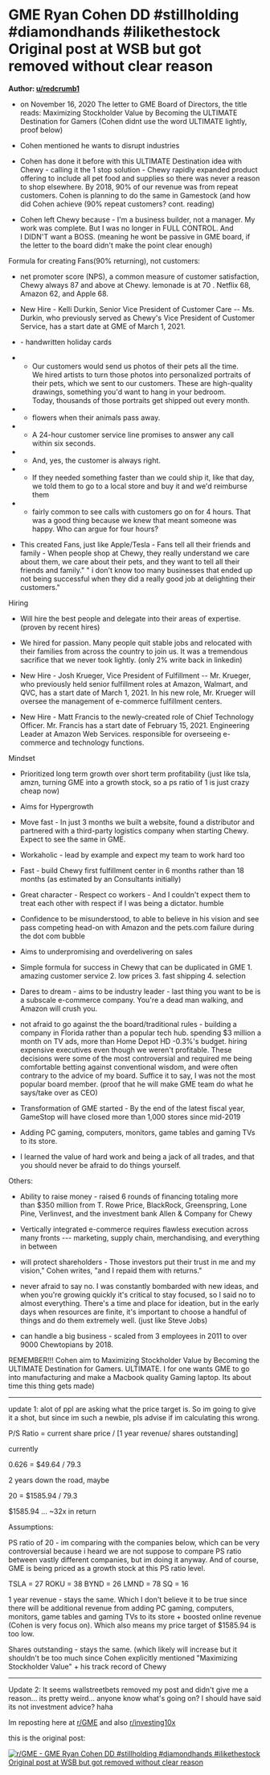 GME Ryan Cohen DD #stillholding #diamondhands #ilikethestock Original post at WSB but got removed without clear reason
======================================================================================================================

**Author: [u/redcrumb1](https://www.reddit.com/user/redcrumb1/)**

-   on November 16, 2020 The letter to GME Board of Directors, the title reads: Maximizing Stockholder Value by Becoming the ULTIMATE Destination for Gamers (Cohen didnt use the word ULTIMATE lightly, proof below)

-   Cohen mentioned he wants to disrupt industries

-   Cohen has done it before with this ULTIMATE Destination idea with Chewy - calling it the 1 stop solution - Chewy rapidly expanded product offering to include all pet food and supplies so there was never a reason to shop elsewhere. By 2018, 90% of our revenue was from repeat customers. Cohen is planning to do the same in Gamestock (and how did Cohen achieve (90% repeat customers? cont. reading)

-   Cohen left Chewy because - I'm a business builder, not a manager. My work was complete. But I was no longer in FULL CONTROL. And I DIDN'T want a BOSS. (meaning he wont be passive in GME board, if the letter to the board didn't make the point clear enough)

Formula for creating Fans(90% returning), not customers:

-   net promoter score (NPS), a common measure of customer satisfaction, Chewy always 87 and above at Chewy. lemonade is at 70 . Netflix 68, Amazon 62, and Apple 68.

-   New Hire - Kelli Durkin, Senior Vice President of Customer Care -- Ms. Durkin, who previously served as Chewy's Vice President of Customer Service, has a start date at GME of March 1, 2021.

-   - handwritten holiday cards

-   - Our customers would send us photos of their pets all the time. We hired artists to turn those photos into personalized portraits of their pets, which we sent to our customers. These are high-quality drawings, something you'd want to hang in your bedroom. Today, thousands of those portraits get shipped out every month.

-   - flowers when their animals pass away.

-   - A 24-hour customer service line promises to answer any call within six seconds.

-   - And, yes, the customer is always right.

-   - If they needed something faster than we could ship it, like that day, we told them to go to a local store and buy it and we'd reimburse them

-   - fairly common to see calls with customers go on for 4 hours. That was a good thing because we knew that meant someone was happy. Who can argue for four hours?

-   This created Fans, just like Apple/Tesla - Fans tell all their friends and family - When people shop at Chewy, they really understand we care about them, we care about their pets, and they want to tell all their friends and family." " i don't know too many businesses that ended up not being successful when they did a really good job at delighting their customers."

Hiring

-   Will hire the best people and delegate into their areas of expertise. (proven by recent hires)

-   We hired for passion. Many people quit stable jobs and relocated with their families from across the country to join us. It was a tremendous sacrifice that we never took lightly. (only 2% write back in linkedin)

-   New Hire - Josh Krueger, Vice President of Fulfillment -- Mr. Krueger, who previously held senior fulfillment roles at Amazon, Walmart, and QVC, has a start date of March 1, 2021. In his new role, Mr. Krueger will oversee the management of e-commerce fulfillment centers.

-   New Hire - Matt Francis to the newly-created role of Chief Technology Officer. Mr. Francis has a start date of February 15, 2021. Engineering Leader at Amazon Web Services. responsible for overseeing e-commerce and technology functions.

Mindset

-   Prioritized long term growth over short term profitability (just like tsla, amzn, turning GME into a growth stock, so a ps ratio of 1 is just crazy cheap now)

-   Aims for Hypergrowth

-   Move fast - In just 3 months we built a website, found a distributor and partnered with a third-party logistics company when starting Chewy. Expect to see the same in GME.

-   Workaholic - lead by example and expect my team to work hard too

-   Fast - build Chewy first fulfillment center in 6 months rather than 18 months (as estimated by an Consultants initially)

-   Great character - Respect co workers - And I couldn't expect them to treat each other with respect if I was being a dictator. humble

-   Confidence to be misunderstood, to able to believe in his vision and see pass competing head-on with Amazon and the pets.com failure during the dot com bubble

-   Aims to underpromising and overdelivering on sales

-   Simple formula for success in Chewy that can be duplicated in GME 1. amazing customer service 2. low prices 3. fast shipping 4. selection

-   Dares to dream - aims to be industry leader - last thing you want to be is a subscale e-commerce company. You're a dead man walking, and Amazon will crush you.

-   not afraid to go against the the board/traditional rules - building a company in Florida rather than a popular tech hub. spending $3 million a month on TV ads, more than Home Depot HD -0.3%'s budget. hiring expensive executives even though we weren't profitable. These decisions were some of the most controversial and required me being comfortable betting against conventional wisdom, and were often contrary to the advice of my board. Suffice it to say, I was not the most popular board member. (proof that he will make GME team do what he says/take over as CEO)

-   Transformation of GME started - By the end of the latest fiscal year, GameStop will have closed more than 1,000 stores since mid-2019

-   Adding PC gaming, computers, monitors, game tables and gaming TVs to its store.

-   I learned the value of hard work and being a jack of all trades, and that you should never be afraid to do things yourself.

Others:

-   Ability to raise money - raised 6 rounds of financing totaling more than $350 million from T. Rowe Price, BlackRock, Greenspring, Lone Pine, Verlinvest, and the investment bank Allen & Company for Chewy

-   Vertically integrated e-commerce requires flawless execution across many fronts --- marketing, supply chain, merchandising, and everything in between

-   will protect shareholders - Those investors put their trust in me and my vision," Cohen writes, "and I repaid them with returns."

-   never afraid to say no. I was constantly bombarded with new ideas, and when you're growing quickly it's critical to stay focused, so I said no to almost everything. There's a time and place for ideation, but in the early days when resources are finite, it's important to choose a handful of things and do them extremely well. (just like Steve Jobs)

-   can handle a big business - scaled from 3 employees in 2011 to over 9000 Chewtopians by 2018.

REMEMBER!!! Cohen aim to Maximizing Stockholder Value by Becoming the ULTIMATE Destination for Gamers. ULTIMATE. I for one wants GME to go into manufacturing and make a Macbook quality Gaming laptop. Its about time this thing gets made)

---------------------------------------------------------------------------------------------------------------

update 1: alot of ppl are asking what the price target is. So im going to give it a shot, but since im such a newbie, pls advise if im calculating this wrong.

P/S Ratio = current share price / [1 year revenue/ shares outstanding]

currently

0.626 = $49.64 / 79.3

2 years down the road, maybe

20 = $1585.94 / 79.3

$1585.94 ... ~32x in return

Assumptions:

PS ratio of 20 - im comparing with the companies below, which can be very controversial because i heard we are not suppose to compare PS ratio between vastly different companies, but im doing it anyway. And of course, GME is being priced as a growth stock at this PS ratio level.

TSLA = 27 ROKU = 38 BYND = 26 LMND = 78 SQ = 16

1 year revenue - stays the same. Which I don't believe it to be true since there will be additional revenue from adding PC gaming, computers, monitors, game tables and gaming TVs to its store + boosted online revenue (Cohen is very focus on). Which also means my price target of $1585.94 is too low.

Shares outstanding - stays the same. (which likely will increase but it shouldn't be too much since Cohen explicitly mentioned "Maximizing Stockholder Value" + his track record of Chewy

---------------------------------------------------------------------------------------------------------------

Update 2: It seems wallstreetbets removed my post and didn't give me a reason... its pretty weird... anyone know what's going on? I should have said its not investment advice? haha

Im reposting here at [r/GME](https://www.reddit.com/r/GME/) and also [r/investing10x](https://www.reddit.com/r/investing10x/)

this is the original post:

[![r/GME - GME Ryan Cohen DD #stillholding #diamondhands #ilikethestock Original post at WSB but got removed without clear reason](https://preview.redd.it/u4dybgx00zg61.png?width=1278&format=png&auto=webp&s=91bdfcf1d9d147f49fb1b4202b07b81e59ff945d)](https://preview.redd.it/u4dybgx00zg61.png?width=1278&format=png&auto=webp&s=91bdfcf1d9d147f49fb1b4202b07b81e59ff945d)
